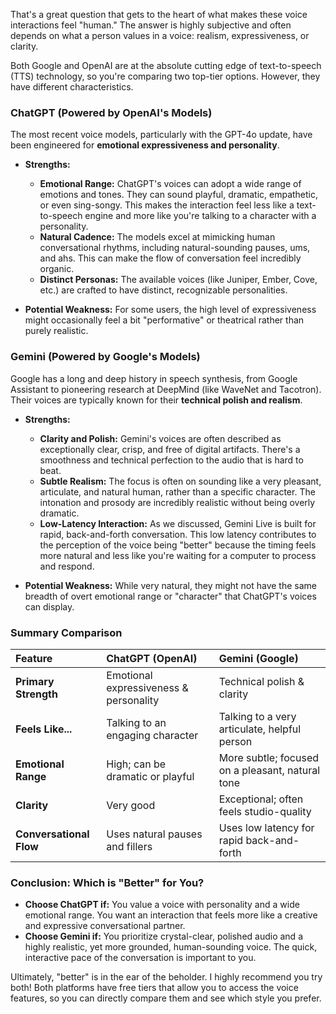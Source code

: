 That's a great question that gets to the heart of what makes these voice interactions feel "human." The answer is highly subjective and often depends on what a person values in a voice: realism, expressiveness, or clarity.

Both Google and OpenAI are at the absolute cutting edge of text-to-speech (TTS) technology, so you're comparing two top-tier options. However, they have different characteristics.

### ChatGPT (Powered by OpenAI's Models)

The most recent voice models, particularly with the GPT-4o update, have been engineered for **emotional expressiveness and personality**.

* **Strengths:**
    * **Emotional Range:** ChatGPT's voices can adopt a wide range of emotions and tones. They can sound playful, dramatic, empathetic, or even sing-songy. This makes the interaction feel less like a text-to-speech engine and more like you're talking to a character with a personality.
    * **Natural Cadence:** The models excel at mimicking human conversational rhythms, including natural-sounding pauses, ums, and ahs. This can make the flow of conversation feel incredibly organic.
    * **Distinct Personas:** The available voices (like Juniper, Ember, Cove, etc.) are crafted to have distinct, recognizable personalities.

* **Potential Weakness:** For some users, the high level of expressiveness might occasionally feel a bit "performative" or theatrical rather than purely realistic.

### Gemini (Powered by Google's Models)

Google has a long and deep history in speech synthesis, from Google Assistant to pioneering research at DeepMind (like WaveNet and Tacotron). Their voices are typically known for their **technical polish and realism**.

* **Strengths:**
    * **Clarity and Polish:** Gemini's voices are often described as exceptionally clear, crisp, and free of digital artifacts. There's a smoothness and technical perfection to the audio that is hard to beat.
    * **Subtle Realism:** The focus is often on sounding like a very pleasant, articulate, and natural human, rather than a specific character. The intonation and prosody are incredibly realistic without being overly dramatic.
    * **Low-Latency Interaction:** As we discussed, Gemini Live is built for rapid, back-and-forth conversation. This low latency contributes to the perception of the voice being "better" because the timing feels more natural and less like you're waiting for a computer to process and respond.

* **Potential Weakness:** While very natural, they might not have the same breadth of overt emotional range or "character" that ChatGPT's voices can display.

### Summary Comparison

| Feature | ChatGPT (OpenAI) | Gemini (Google) |
| :--- | :--- | :--- |
| **Primary Strength** | Emotional expressiveness & personality | Technical polish & clarity |
| **Feels Like...** | Talking to an engaging character | Talking to a very articulate, helpful person |
| **Emotional Range**| High; can be dramatic or playful | More subtle; focused on a pleasant, natural tone |
| **Clarity** | Very good | Exceptional; often feels studio-quality |
| **Conversational Flow** | Uses natural pauses and fillers | Uses low latency for rapid back-and-forth |

### Conclusion: Which is "Better" for You?

* **Choose ChatGPT if:** You value a voice with personality and a wide emotional range. You want an interaction that feels more like a creative and expressive conversational partner.
* **Choose Gemini if:** You prioritize crystal-clear, polished audio and a highly realistic, yet more grounded, human-sounding voice. The quick, interactive pace of the conversation is important to you.

Ultimately, "better" is in the ear of the beholder. I highly recommend you try both! Both platforms have free tiers that allow you to access the voice features, so you can directly compare them and see which style you prefer.